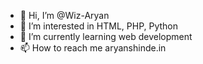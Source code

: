 - 👋 Hi, I’m @Wiz-Aryan
- 👀 I’m interested in HTML, PHP, Python
- 🌱 I’m currently learning web development
- 📫 How to reach me aryanshinde.in


<!---
Wiz-Aryan/Wiz-Aryan is a ✨ special ✨ repository because its `README.md` (this file) appears on your GitHub profile.
You can click the Preview link to take a look at your changes.
--->
